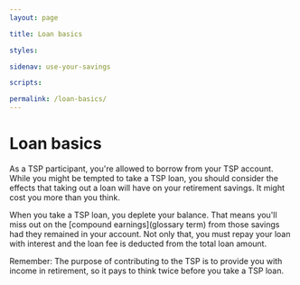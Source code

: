 ```yaml
---
layout: page

title: Loan basics

styles:

sidenav: use-your-savings

scripts:

permalink: /loan-basics/
---
```


# Loan basics

As a TSP participant, you're allowed to borrow from your TSP account. While you might be tempted to take a TSP loan, you should consider the effects that taking out a loan will have on your retirement savings. It might cost you more than you think.

When you take a TSP loan, you deplete your balance. That means you'll miss out on the [compound earnings](glossary term) from those savings had they remained in your account. Not only that, you must repay your loan with interest and the loan fee is deducted from the total loan amount. 

Remember: The purpose of contributing to the TSP is to provide you with income in retirement, so it pays to think twice before you take a TSP loan.

<!-- CONTENT END -->
